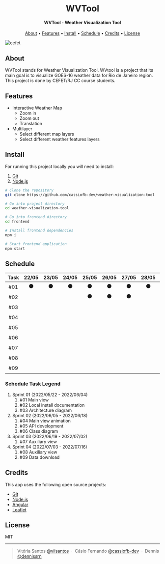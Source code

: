 <h1 align="center">
  WVTool
</h1>

<h4 align="center">
  WVTool - Weather Visualization Tool
</h4>

<p align="center">
  <a href="#about">About</a> •
  <a href="#features">Features</a> •
  <a href="#install">Install</a> •
  <a href="#schedule">Schedule</a> •
  <a href="#credits">Credits</a> •
  <a href="#license">License</a>
</p>

![cefet](https://i.imgur.com/K0E5iFC.jpg)

## About

WVTool stands for Weather Visualization Tool. WVtool is a project that its main goal
is to visualize GOES-16 weather data for Rio de Janeiro region. This project is done
by CEFET/RJ CC course students.

## Features

* Interactive Weather Map
  * Zoom in
  * Zoom out
  * Translation
* Multilayer
  * Select different map layers
  * Select different weather features layers

## Install

For running this project locally you will need to install:

1. [Git](https://github.com/git/git)
2. [Node.js](https://nodejs.org/en/)

```bash
# Clone the repository
git clone https://github.com/cassiofb-dev/weather-visualization-tool

# Go into project directory
cd weather-visualization-tool

# Go into frontend directory
cd frontend

# Install frontend dependencies
npm i

# Start frontend application
npm start
```

## Schedule

| **Task** | **22/05** | **23/05** | **24/05** | **25/05** | **26/05** | **27/05** | **28/05** | **29/05** | **30/05** | **31/05** | **01/06** | **02/06** | **03/06** | **04/06** | **05/06** | **06/06** | **07/06** | **08/06** | **09/06** | **10/06** | **11/06** | **12/06** | **13/06** | **14/06** | **15/06** | **16/06** | **17/06** | **18/06** | **19/06** | **20/06** | **21/06** | **22/06** | **23/06** | **24/06** | **25/06** | **26/06** | **27/06** | **28/06** | **29/06** | **30/06** | **01/07** | **02/07** | **03/07** | **04/07** | **05/07** | **06/07** | **07/07** | **08/07** | **09/07** | **10/07** | **11/07** | **12/07** | **13/07** | **14/07** | **15/07** | **16/07** |
|:--------:|:---------:|:---------:|:---------:|:---------:|:---------:|:---------:|:---------:|:---------:|:---------:|:---------:|:---------:|:---------:|:---------:|:---------:|:---------:|:---------:|:---------:|:---------:|:---------:|:---------:|:---------:|:---------:|:---------:|:---------:|:---------:|:---------:|:---------:|:---------:|:---------:|:---------:|:---------:|:---------:|:---------:|:---------:|:---------:|:---------:|:---------:|:---------:|:---------:|:---------:|:---------:|:---------:|:---------:|:---------:|:---------:|:---------:|:---------:|:---------:|:---------:|:---------:|:---------:|:---------:|:---------:|:---------:|:---------:|:---------:|
|    #01   |     ⚫     |     ⚫     |     ⚫     |     ⚫     |     ⚫     |     ⚫     |     ⚫     |     ⚫     |     ⚫     |     ⚫     |     ⚫     |           |           |           |           |           |           |           |           |           |           |           |           |           |           |           |           |           |           |           |           |           |           |           |           |           |           |           |           |           |           |           |           |           |           |           |           |           |           |           |           |           |           |           |           |           |
|    #02   |           |           |           |     ⚫     |     ⚫     |     ⚫     |           |           |           |           |           |           |           |           |           |           |           |           |           |           |           |           |           |           |           |           |           |           |           |           |           |           |           |           |           |           |           |           |           |           |           |           |           |           |           |           |           |           |           |           |           |           |           |           |           |           |
|    #03   |           |           |           |           |           |           |           |           |           |           |           |     ⚫     |     ⚫     |     ⚫     |           |           |           |           |           |           |           |           |           |           |           |           |           |           |           |           |           |           |           |           |           |           |           |           |           |           |           |           |           |           |           |           |           |           |           |           |           |           |           |           |           |           |
|    #04   |           |           |           |           |           |           |           |           |           |           |           |           |           |           |     ⚫     |     ⚫     |     ⚫     |     ⚫     |     ⚫     |           |           |           |           |           |           |           |           |           |           |           |           |           |           |           |           |           |           |           |           |           |           |           |           |           |           |           |           |           |           |           |           |           |           |           |           |           |
|    #05   |           |           |           |           |           |           |           |           |           |           |           |           |           |           |           |           |           |           |           |     ⚫     |     ⚫     |     ⚫     |     ⚫     |     ⚫     |     ⚫     |           |           |           |           |           |           |           |           |           |           |           |           |           |           |           |           |           |           |           |           |           |           |           |           |           |           |           |           |           |           |           |
|    #06   |           |           |           |           |           |           |           |           |           |           |           |           |           |           |           |           |           |           |           |           |           |           |           |           |           |     ⚫     |     ⚫     |     ⚫     |           |           |           |           |           |           |           |           |           |           |           |           |           |           |           |           |           |           |           |           |           |           |           |           |           |           |           |           |
|    #07   |           |           |           |           |           |           |           |           |           |           |           |           |           |           |           |           |           |           |           |           |           |           |           |           |           |           |           |           |     ⚫     |     ⚫     |     ⚫     |     ⚫     |     ⚫     |     ⚫     |     ⚫     |     ⚫     |     ⚫     |     ⚫     |     ⚫     |     ⚫     |     ⚫     |     ⚫     |           |           |           |           |           |           |           |           |           |           |           |           |           |           |
|    #08   |           |           |           |           |           |           |           |           |           |           |           |           |           |           |           |           |           |           |           |           |           |           |           |           |           |           |           |           |           |           |           |           |           |           |           |           |           |           |           |           |           |           |     ⚫     |     ⚫     |     ⚫     |     ⚫     |     ⚫     |     ⚫     |     ⚫     |           |           |           |           |           |           |           |
|    #09   |           |           |           |           |           |           |           |           |           |           |           |           |           |           |           |           |           |           |           |           |           |           |           |           |           |           |           |           |           |           |           |           |           |           |           |           |           |           |           |           |           |           |           |           |           |           |           |           |           |     ⚫     |     ⚫     |     ⚫     |     ⚫     |     ⚫     |     ⚫     |     ⚫     |

### Schedule Task Legend

1. Sprint 01 (2022/05/22 - 2022/06/04)
   1. #01 Main view
   2. #02 Local install documentation
   3. #03 Architecture diagram
2. Sprint 02 (2022/06/05 - 2022/06/18)
   1. #04 Main view animation
   2. #05 API development
   3. #06 Class diagram
3. Sprint 03 (2022/06/19 - 2022/07/02)
   1. #07 Auxiliary view
4. Sprint 04 (2022/07/03 - 2022/07/16)
   1. #08 Auxiliary view
   2. #09 Data download

## Credits

This app uses the following open source projects:

* [Git](https://github.com/git/git)
* [Node.js](https://nodejs.org/en/)
* [Angular](https://github.com/angular/angular)
* [Leaflet](https://github.com/Leaflet/Leaflet)

## License

MIT

---

> Vitória Santos [@viisantos](https://github.com/viisantos) &nbsp;&middot;&nbsp;
> Cásio Fernando [@cassiofb-dev](https://github.com/cassiofb-dev) &nbsp;&middot;&nbsp;
> Dennis [@dennissrn](https://twitter.com/dennissrn)
